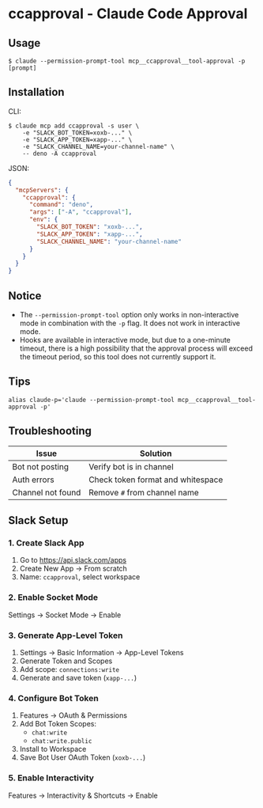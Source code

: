 # ccapproval - Claude Code Approval

## Usage

```shell
$ claude --permission-prompt-tool mcp__ccapproval__tool-approval -p [prompt]
```

## Installation

CLI:

```shell
$ claude mcp add ccapproval -s user \
	-e "SLACK_BOT_TOKEN=xoxb-..." \
	-e "SLACK_APP_TOKEN=xapp-..." \
	-e "SLACK_CHANNEL_NAME=your-channel-name" \
	-- deno -A ccapproval
```

JSON:

```json
{
  "mcpServers": {
    "ccapproval": {
      "command": "deno",
      "args": ["-A", "ccapproval"],
      "env": {
        "SLACK_BOT_TOKEN": "xoxb-...",
        "SLACK_APP_TOKEN": "xapp-...",
        "SLACK_CHANNEL_NAME": "your-channel-name"
      }
    }
  }
}
```

## Notice

- The `--permission-prompt-tool` option only works in non-interactive mode in combination with the `-p` flag. It does not work in interactive mode.
- Hooks are available in interactive mode, but due to a one-minute timeout, there is a high possibility that the approval process will exceed the timeout period, so this tool does not currently support it.

## Tips

```shell
alias claude-p='claude --permission-prompt-tool mcp__ccapproval__tool-approval -p'
```

## Troubleshooting

| Issue | Solution |
|-------|----------|
| Bot not posting | Verify bot is in channel |
| Auth errors | Check token format and whitespace |
| Channel not found | Remove `#` from channel name |

## Slack Setup

### 1. Create Slack App

1. Go to https://api.slack.com/apps
2. Create New App → From scratch
3. Name: `ccapproval`, select workspace

### 2. Enable Socket Mode

Settings → Socket Mode → Enable

### 3. Generate App-Level Token

1. Settings → Basic Information → App-Level Tokens
2. Generate Token and Scopes
3. Add scope: `connections:write`
4. Generate and save token (`xapp-...`)

### 4. Configure Bot Token
1. Features → OAuth & Permissions
2. Add Bot Token Scopes:
   - `chat:write`
   - `chat:write.public`
3. Install to Workspace
4. Save Bot User OAuth Token (`xoxb-...`)

### 5. Enable Interactivity

Features → Interactivity & Shortcuts → Enable

